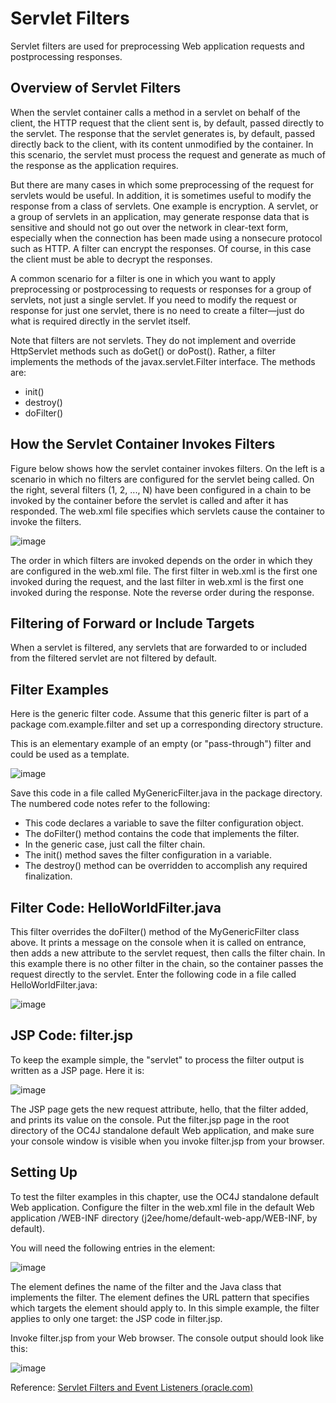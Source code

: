 # Servlet Filters

Servlet filters are used for preprocessing Web application requests and postprocessing responses.

## Overview of Servlet Filters

When the servlet container calls a method in a servlet on behalf of the client, the HTTP request that the client sent is, by default, passed directly to the servlet. The response that the servlet generates is, by default, passed directly back to the client, with its content unmodified by the container. In this scenario, the servlet must process the request and generate as much of the response as the application requires.

But there are many cases in which some preprocessing of the request for servlets would be useful. In addition, it is sometimes useful to modify the response from a class of servlets. One example is encryption. A servlet, or a group of servlets in an application, may generate response data that is sensitive and should not go out over the network in clear-text form, especially when the connection has been made using a nonsecure protocol such as HTTP. A filter can encrypt the responses. Of course, in this case the client must be able to decrypt the responses.

A common scenario for a filter is one in which you want to apply preprocessing or postprocessing to requests or responses for a group of servlets, not just a single servlet. If you need to modify the request or response for just one servlet, there is no need to create a filter—just do what is required directly in the servlet itself.

Note that filters are not servlets. They do not implement and override HttpServlet methods such as doGet() or doPost(). Rather, a filter implements the methods of the javax.servlet.Filter interface. The methods are:

- init()
- destroy()
- doFilter()

## How the Servlet Container Invokes Filters

Figure below shows how the servlet container invokes filters. On the left is a scenario in which no filters are configured for the servlet being called. On the right, several filters (1, 2, ..., N) have been configured in a chain to be invoked by the container before the servlet is called and after it has responded. The web.xml file specifies which servlets cause the container to invoke the filters.

![image](https://github.com/user-attachments/assets/f3eb0a0c-9d69-4140-bf5a-a6ba8c3a26fb)

The order in which filters are invoked depends on the order in which they are configured in the web.xml file. The first filter in web.xml is the first one invoked during the request, and the last filter in web.xml is the first one invoked during the response. Note the reverse order during the response.

## Filtering of Forward or Include Targets

When a servlet is filtered, any servlets that are forwarded to or included from the filtered servlet are not filtered by default.

## Filter Examples

Here is the generic filter code. Assume that this generic filter is part of a package com.example.filter and set up a corresponding directory structure.

This is an elementary example of an empty (or "pass-through") filter and could be used as a template.

![image](https://github.com/user-attachments/assets/dc67f29c-a986-4c25-9ac1-fc4b154d5a23)

Save this code in a file called MyGenericFilter.java in the package directory. The numbered code notes refer to the following:

- This code declares a variable to save the filter configuration object.
- The doFilter() method contains the code that implements the filter.
- In the generic case, just call the filter chain.
- The init() method saves the filter configuration in a variable.
- The destroy() method can be overridden to accomplish any required finalization.

## Filter Code: HelloWorldFilter.java

This filter overrides the doFilter() method of the MyGenericFilter class above. It prints a message on the console when it is called on entrance, then adds a new attribute to the servlet request, then calls the filter chain. In this example there is no other filter in the chain, so the container passes the request directly to the servlet. Enter the following code in a file called HelloWorldFilter.java:

![image](https://github.com/user-attachments/assets/5c4920cf-8315-4507-be34-44d9d8a1a61b)

## JSP Code: filter.jsp

To keep the example simple, the "servlet" to process the filter output is written as a JSP page. Here it is:

![image](https://github.com/user-attachments/assets/fb3c541c-b123-434c-8015-1bfdbfe9b8ae)

The JSP page gets the new request attribute, hello, that the filter added, and prints its value on the console. Put the filter.jsp page in the root directory of the OC4J standalone default Web application, and make sure your console window is visible when you invoke filter.jsp from your browser.

## Setting Up

To test the filter examples in this chapter, use the OC4J standalone default Web application. Configure the filter in the web.xml file in the default Web application /WEB-INF directory (j2ee/home/default-web-app/WEB-INF, by default).

You will need the following entries in the <web-app> element:

![image](https://github.com/user-attachments/assets/427c658f-a0c6-405c-9094-ce2d7710eea0)

The <filter> element defines the name of the filter and the Java class that implements the filter. The <filter-mapping> element defines the URL pattern that specifies which targets the <filter-name> element should apply to. In this simple example, the filter applies to only one target: the JSP code in filter.jsp.

Invoke filter.jsp from your Web browser. The console output should look like this:

![image](https://github.com/user-attachments/assets/99450d7a-0d1c-412f-81e9-00e30624292e)

Reference: [Servlet Filters and Event Listeners (oracle.com)](https://docs.oracle.com/cd/B14099_19/web.1012/b14017/filters.htm)


